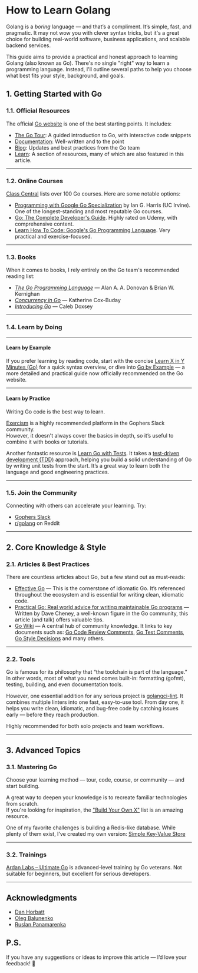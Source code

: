# How to Learn Golang

Golang is a *boring* language — and that’s a compliment. It’s simple, fast, and pragmatic. It may not wow you with clever syntax tricks, but it's a great choice for building real-world software, business applications, and scalable backend services.

This guide aims to provide a practical and honest approach to learning Golang (also known as Go). There's no single "right" way to learn a programming language. Instead, I'll outline several paths to help you choose what best fits your style, background, and goals.

## 1. Getting Started with Go

### 1.1. Official Resources

The official [Go website](https://go.dev/) is one of the best starting points. It includes:

- [The Go Tour](https://go.dev/tour): A guided introduction to Go, with interactive code snippets  
- [Documentation](https://go.dev/doc/): Well-written and to the point  
- [Blog](https://go.dev/blog/): Updates and best practices from the Go team
- [Learn](https://go.dev/learn/): A section of resources, many of which are also featured in this article.

---

### 1.2. Online Courses

[Class Central](https://www.classcentral.com/subject/golang) lists over 100 Go courses. Here are some notable options:

- [Programming with Google Go Specialization](https://www.coursera.org/specializations/google-golang) by Ian G. Harris (UC Irvine). One of the longest-standing and most reputable Go courses.
- [Go: The Complete Developer's Guide](https://www.udemy.com/course/go-the-complete-developers-guide/). Highly rated on Udemy, with comprehensive content.
- [Learn How To Code: Google's Go Programming Language](https://www.udemy.com/course/learn-how-to-code/). Very practical and exercise-focused.

---

### 1.3. Books

When it comes to books, I rely entirely on the Go team's recommended reading list:

- [*The Go Programming Language*](https://www.goodreads.com/book/show/25080953-the-go-programming-language) — Alan A. A. Donovan & Brian W. Kernighan  
- [*Concurrency in Go*](https://www.goodreads.com/book/show/30413199-concurrency-in-go) — Katherine Cox-Buday  
- [*Introducing Go*](https://www.goodreads.com/book/show/27015358-introducing-go) — Caleb Doxsey

---

### 1.4. Learn by Doing

---

#### Learn by Example

If you prefer learning by reading code, start with the concise [Learn X in Y Minutes (Go)](https://learnxinyminutes.com/docs/go/) for a quick syntax overview, or dive into [Go by Example](https://gobyexample.com/) — a more detailed and practical guide now officially recommended on the Go website.

---

#### Learn by Practice

Writing Go code is the best way to learn.

[Exercism](https://exercism.org/tracks/go) is a highly recommended platform in the Gophers Slack community.  
However, it doesn't always cover the basics in depth, so it’s useful to combine it with books or tutorials.

Another fantastic resource is [Learn Go with Tests](https://quii.gitbook.io/learn-go-with-tests). It takes a [test-driven development (TDD)](https://en.wikipedia.org/wiki/Test-driven_development) approach, helping you build a solid understanding of Go by writing unit tests from the start. It’s a great way to learn both the language and good engineering practices.

---

### 1.5. Join the Community

Connecting with others can accelerate your learning. Try:

- [Gophers Slack](https://invite.slack.golangbridge.org/)
- [r/golang](https://www.reddit.com/r/golang/) on Reddit

---

## 2. Core Knowledge & Style

### 2.1. Articles & Best Practices

There are countless articles about Go, but a few stand out as must-reads:
- [Effective Go](https://go.dev/doc/effective_go) — This is the cornerstone of idiomatic Go. It’s referenced throughout the ecosystem and is essential for writing clean, idiomatic code.
- [Practical Go: Real world advice for writing maintainable Go programs](https://dave.cheney.net/practical-go/presentations/gophercon-singapore-2019.html) — Written by Dave Cheney, a well-known figure in the Go community, this article (and talk) offers valuable tips.
- [Go Wiki](https://go.dev/wiki/) — A central hub of community knowledge. It links to key documents such as: [Go Code Review Comments](https://go.dev/wiki/CodeReviewComments), [Go Test Comments](https://go.dev/wiki/TestComments), [Go Style Decisions](https://google.github.io/styleguide/go/decisions) and many others.

---

### 2.2. Tools

Go is famous for its philosophy that “the toolchain is part of the language.” In other words, most of what you need comes built-in: formatting (gofmt), testing, building, and even documentation tools.

However, one essential addition for any serious project is [golangci-lint](https://golangci-lint.run/). It combines multiple linters into one fast, easy-to-use tool. From day one, it helps you write clean, idiomatic, and bug-free code by catching issues early — before they reach production.

Highly recommended for both solo projects and team workflows.

---

## 3. Advanced Topics

### 3.1. Mastering Go

Choose your learning method — tour, code, course, or community — and start building.

A great way to deepen your knowledge is to recreate familiar technologies from scratch.  
If you're looking for inspiration, the ["Build Your Own X"](https://github.com/codecrafters-io/build-your-own-x) list is an amazing resource.

One of my favorite challenges is building a Redis-like database. While plenty of them exist, I’ve created my own version:
[Simple Key-Value Store](https://github.com/dzyanis/minikv/blob/main/README.md)

---

### 3.2. Trainings

[Ardan Labs – Ultimate Go](https://www.ardanlabs.com/training/ultimate-go/) is advanced-level training by Go veterans. Not suitable for beginners, but excellent for serious developers.

---

## Acknowledgments

- [Dan Horbatt](https://www.linkedin.com/in/danhorbatt/)
- [Oleg Balunenko](https://www.linkedin.com/in/olegbalunenko/)
- [Ruslan Panamarenka](https://www.linkedin.com/in/sevenwhite/)


## P.S.

If you have any suggestions or ideas to improve this article — I’d love your feedback! 🙏